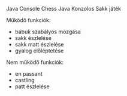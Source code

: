Java Console Chess
Java Konzolos Sakk játék

Működő funkciók:
  - bábuk szabályos mozgása
  - sakk észlelése
  - sakk matt észlelése
  - gyalog előléptetése

Nem működő funkciók: 
  - en passant
  - castling
  - patt észlelése
